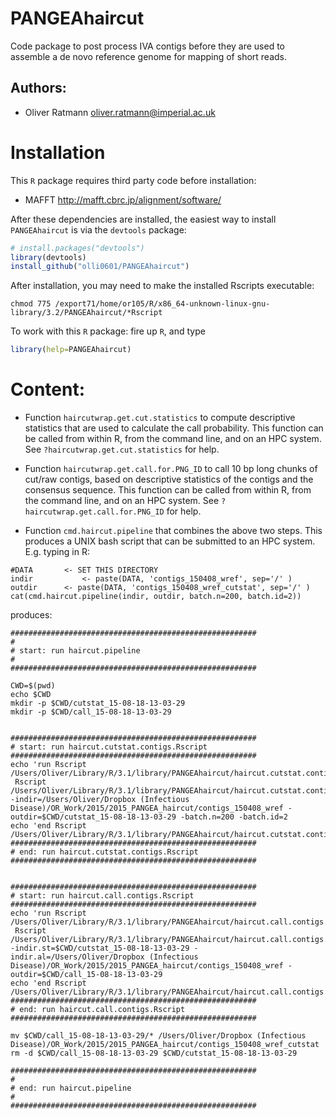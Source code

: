 # PANGEAhaircut

Code package to post process IVA contigs before they are used to assemble a de novo reference genome for mapping of short reads.

## Authors:

* Oliver Ratmann <oliver.ratmann@imperial.ac.uk>

# Installation

This `R` package requires third party code before installation:

* MAFFT http://mafft.cbrc.jp/alignment/software/

After these dependencies are installed, the easiest way to install `PANGEAhaircut` is via the `devtools` package:

```r
# install.packages("devtools")
library(devtools)
install_github("olli0601/PANGEAhaircut")
```

After installation, you may need to make the installed Rscripts executable:

```
chmod 775 /export71/home/or105/R/x86_64-unknown-linux-gnu-library/3.2/PANGEAhaircut/*Rscript
```

To work with this `R` package:
fire up `R`, and type 

```r
library(help=PANGEAhaircut)
```

# Content:

* Function `haircutwrap.get.cut.statistics` to compute descriptive statistics that are used to calculate the call probability. This function can be called from within R, from the command line, and on an HPC system. See `?haircutwrap.get.cut.statistics` for help.

* Function `haircutwrap.get.call.for.PNG_ID` to call 10 bp long chunks of cut/raw contigs, based on descriptive statistics of the contigs and the consensus sequence. This function can be called from within R, from the command line, and on an HPC system. See `?haircutwrap.get.call.for.PNG_ID` for help.

* Function `cmd.haircut.pipeline` that combines the above two steps. This produces a UNIX bash script that can be submitted to an HPC system. E.g. typing in R:

```
#DATA		<- SET THIS DIRECTORY
indir			<- paste(DATA, 'contigs_150408_wref', sep='/' )
outdir		<- paste(DATA, 'contigs_150408_wref_cutstat', sep='/' )		
cat(cmd.haircut.pipeline(indir, outdir, batch.n=200, batch.id=2))
```

produces:


```
#######################################################
#
# start: run haircut.pipeline
#
#######################################################

CWD=$(pwd)
echo $CWD
mkdir -p $CWD/cutstat_15-08-18-13-03-29
mkdir -p $CWD/call_15-08-18-13-03-29

 
#######################################################
# start: run haircut.cutstat.contigs.Rscript
####################################################### 
echo 'run Rscript /Users/Oliver/Library/R/3.1/library/PANGEAhaircut/haircut.cutstat.contigs.Rscript'
 Rscript /Users/Oliver/Library/R/3.1/library/PANGEAhaircut/haircut.cutstat.contigs.Rscript -indir=/Users/Oliver/Dropbox (Infectious Disease)/OR_Work/2015/2015_PANGEA_haircut/contigs_150408_wref -outdir=$CWD/cutstat_15-08-18-13-03-29 -batch.n=200 -batch.id=2 
echo 'end Rscript /Users/Oliver/Library/R/3.1/library/PANGEAhaircut/haircut.cutstat.contigs.Rscript'
#######################################################
# end: run haircut.cutstat.contigs.Rscript
#######################################################

 
#######################################################
# start: run haircut.call.contigs.Rscript
####################################################### 
echo 'run Rscript /Users/Oliver/Library/R/3.1/library/PANGEAhaircut/haircut.call.contigs.Rscript'
 Rscript /Users/Oliver/Library/R/3.1/library/PANGEAhaircut/haircut.call.contigs.Rscript -indir.st=$CWD/cutstat_15-08-18-13-03-29 -indir.al=/Users/Oliver/Dropbox (Infectious Disease)/OR_Work/2015/2015_PANGEA_haircut/contigs_150408_wref -outdir=$CWD/call_15-08-18-13-03-29 
echo 'end Rscript /Users/Oliver/Library/R/3.1/library/PANGEAhaircut/haircut.call.contigs.Rscript'
#######################################################
# end: run haircut.call.contigs.Rscript
#######################################################

mv $CWD/call_15-08-18-13-03-29/* /Users/Oliver/Dropbox (Infectious Disease)/OR_Work/2015/2015_PANGEA_haircut/contigs_150408_wref_cutstat
rm -d $CWD/call_15-08-18-13-03-29 $CWD/cutstat_15-08-18-13-03-29

#######################################################
#
# end: run haircut.pipeline
#
#######################################################
```
